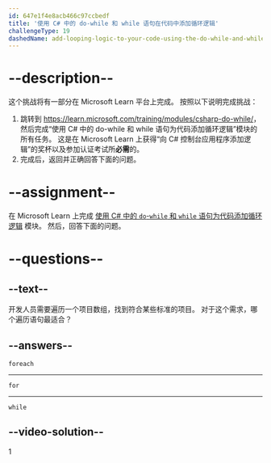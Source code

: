 ```yaml
---
id: 647e1f4e8acb466c97ccbedf
title: '使用 C# 中的 do-while 和 while 语句在代码中添加循环逻辑'
challengeType: 19
dashedName: add-looping-logic-to-your-code-using-the-do-while-and-while-statements-in-c-sharp
---
```


# --description--

这个挑战将有一部分在 Microsoft Learn 平台上完成。 按照以下说明完成挑战：

1. 跳转到 <a href="https://learn.microsoft.com/training/modules/csharp-do-while/" target="_blank" rel="noreferrer">https://learn.microsoft.com/training/modules/csharp-do-while/</a>，然后完成“使用 C# 中的 do-while 和 while 语句为代码添加循环逻辑”模块的所有任务。 这是在 Microsoft Learn 上获得“向 C# 控制台应用程序添加逻辑”的奖杯以及参加认证考试所**必需**的。
1. 完成后，返回并正确回答下面的问题。

# --assignment--

在 Microsoft Learn 上完成 <a href="https://learn.microsoft.com/training/modules/csharp-do-while/" target="_blank" rel="noreferrer">使用 C# 中的 `do`-`while` 和 `while` 语句为代码添加循环逻辑</a> 模块。 然后，回答下面的问题。

# --questions--

## --text--

开发人员需要遍历一个项目数组，找到符合某些标准的项目。 对于这个需求，哪个遍历语句最适合？

## --answers--

`foreach`

---

`for`

---

`while`

## --video-solution--

1
